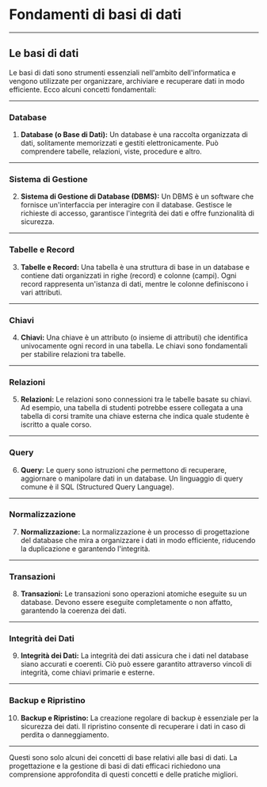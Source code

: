 # Fondamenti di basi di dati

---

## Le basi di dati

Le basi di dati sono strumenti essenziali nell'ambito dell'informatica e vengono utilizzate per organizzare, archiviare e recuperare dati in modo efficiente. Ecco alcuni concetti fondamentali:

---

### Database

1. **Database (o Base di Dati):** Un database è una raccolta organizzata di dati, solitamente memorizzati e gestiti elettronicamente. Può comprendere tabelle, relazioni, viste, procedure e altro.

---

### Sistema di Gestione

2. **Sistema di Gestione di Database (DBMS):** Un DBMS è un software che fornisce un'interfaccia per interagire con il database. Gestisce le richieste di accesso, garantisce l'integrità dei dati e offre funzionalità di sicurezza.

---

### Tabelle e Record

3. **Tabelle e Record:** Una tabella è una struttura di base in un database e contiene dati organizzati in righe (record) e colonne (campi). Ogni record rappresenta un'istanza di dati, mentre le colonne definiscono i vari attributi.

---

### Chiavi

4. **Chiavi:** Una chiave è un attributo (o insieme di attributi) che identifica univocamente ogni record in una tabella. Le chiavi sono fondamentali per stabilire relazioni tra tabelle.

---

### Relazioni

5. **Relazioni:** Le relazioni sono connessioni tra le tabelle basate su chiavi. Ad esempio, una tabella di studenti potrebbe essere collegata a una tabella di corsi tramite una chiave esterna che indica quale studente è iscritto a quale corso.

---

### Query

6. **Query:** Le query sono istruzioni che permettono di recuperare, aggiornare o manipolare dati in un database. Un linguaggio di query comune è il SQL (Structured Query Language).

---

### Normalizzazione

7. **Normalizzazione:** La normalizzazione è un processo di progettazione del database che mira a organizzare i dati in modo efficiente, riducendo la duplicazione e garantendo l'integrità.

---

### Transazioni

8. **Transazioni:** Le transazioni sono operazioni atomiche eseguite su un database. Devono essere eseguite completamente o non affatto, garantendo la coerenza dei dati.

---

### Integrità dei Dati

9. **Integrità dei Dati:** La integrità dei dati assicura che i dati nel database siano accurati e coerenti. Ciò può essere garantito attraverso vincoli di integrità, come chiavi primarie e esterne.

---

### Backup e Ripristino

10. **Backup e Ripristino:** La creazione regolare di backup è essenziale per la sicurezza dei dati. Il ripristino consente di recuperare i dati in caso di perdita o danneggiamento.

---

Questi sono solo alcuni dei concetti di base relativi alle basi di dati. La progettazione e la gestione di basi di dati efficaci richiedono una comprensione approfondita di questi concetti e delle pratiche migliori.
